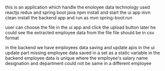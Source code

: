 this is an application which handle the enoloyee data
technology used
reactjs redux and spring boot java
npm install and start the ui app
mvn clean install the backend app and run
as mvn spring-boot:run

user can choose the file in the ui app and click 
the upload button later he could see the extracted employee data
from the file
file should be in csv format

in the backend we have employees data saving and update apis
in the ui update part missing
employee data saved in a set as a static variable in the backend
employee data is unique where the employee's salary name designation and department could not be same in a
different employee 
